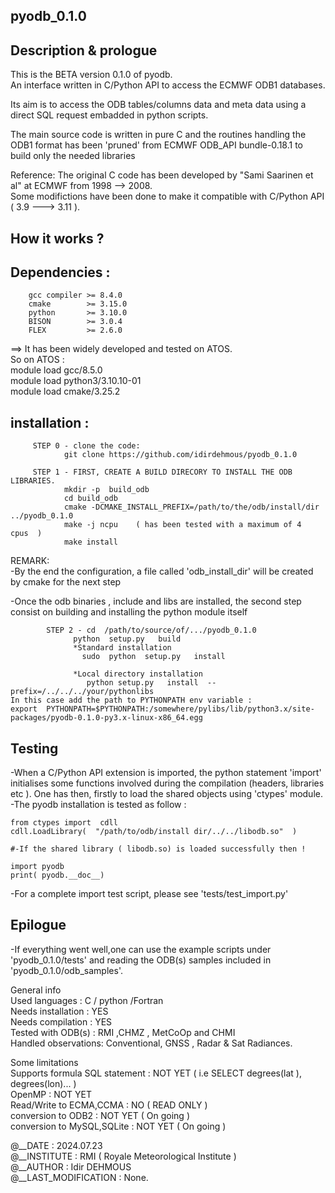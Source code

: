 ## pyodb_0.1.0

## Description & prologue 
This is the BETA version 0.1.0 of pyodb.<br />
An interface written in C/Python API to access the ECMWF ODB1 databases.<br />

Its aim is to access the ODB tables/columns data and meta data using a direct SQL request
embadded in python scripts.<br />

The main source code is written in pure C and the routines handling the ODB1
format has been 'pruned' from ECMWF ODB_API bundle-0.18.1 to build only the
needed libraries <br />

Reference:
The original C code has been developed by "Sami Saarinen et al" at ECMWF from 1998 --> 2008.  <br />
Some modifictions have been done to make it compatible with C/Python API ( 3.9 ---> 3.11 ).

## How it works ?

## Dependencies :
        gcc compiler >= 8.4.0    
        cmake        >= 3.15.0   
        python       >= 3.10.0 
        BISON        >= 3.0.4 
        FLEX         >= 2.6.0 

==> It has been widely developed and tested on ATOS. <br />
So on ATOS  : <br />
   module load   gcc/8.5.0            <br />
   module load   python3/3.10.10-01   <br />
   module load   cmake/3.25.2         <br />


## installation :  

   ```  
        STEP 0 - clone the code:
               git clone https://github.com/idirdehmous/pyodb_0.1.0 
   
        STEP 1 - FIRST, CREATE A BUILD DIRECORY TO INSTALL THE ODB LIBRARIES.
               mkdir -p  build_odb  
               cd build_odb 
               cmake -DCMAKE_INSTALL_PREFIX=/path/to/the/odb/install/dir     ../pyodb_0.1.0 
               make -j ncpu    ( has been tested with a maximum of 4  cpus  ) 
               make install  
```
REMARK:  <br />
-By the end the configuration, a file called 'odb_install_dir' will be created by cmake for the next step<br />

-Once the odb binaries , include and libs are installed, the second step consist on building and installing the python module itself<br />

```
        STEP 2 - cd  /path/to/source/of/.../pyodb_0.1.0  
              python  setup.py   build  
              *Standard installation 
                sudo  python  setup.py   install  

              *Local directory installation 
                 python setup.py   install  --prefix=/../../../your/pythonlibs 
In this case add the path to PYTHONPATH env variable :
export  PYTHONPATH=$PYTHONPATH:/somewhere/pylibs/lib/python3.x/site-packages/pyodb-0.1.0-py3.x-linux-x86_64.egg
```

## Testing 
-When a C/Python API extension is imported, the python statement 'import' initialises some functions involved during the compilation (headers,  libraries etc ). One has then, firstly to load the shared objects using 'ctypes' module. <br /> 
-The pyodb installation is tested as follow : 
```
from ctypes import  cdll  
cdll.LoadLibrary(  "/path/to/odb/install dir/../../libodb.so"  )

#-If the shared library ( libodb.so) is loaded successfully then !

import pyodb
print( pyodb.__doc__) 
```
-For a complete import test script, please see 'tests/test_import.py'  

## Epilogue 
-If everything went well,one can use the example scripts under 'pyodb_0.1.0/tests' and reading the ODB(s) samples included in 'pyodb_0.1.0/odb_samples'. <br />


General info        <br />
Used languages      : C / python /Fortran  <br />
Needs installation  : YES                  <br />
Needs compilation   : YES                  <br />
Tested with ODB(s)  : RMI ,CHMZ , MetCoOp and CHMI  <br />
Handled observations: Conventional, GNSS , Radar  & Sat Radiances. <br />

Some limitations    <br />
Supports  formula   SQL statement    : NOT YET   ( i.e  SELECT degrees(lat  ), degrees(lon)... ) <br />
	  OpenMP                     : NOT YET    <br />
	  Read/Write to ECMA,CCMA    : NO        ( READ ONLY ) <br />
	  conversion to ODB2         : NOT YET   ( On going  ) <br />
	  conversion to MySQL,SQLite : NOT YET   ( On going  ) <br />


@__DATE              :  2024.07.23    <br />
@__INSTITUTE         :  RMI ( Royale Meteorological Institute )   <br />
@__AUTHOR            :  Idir DEHMOUS    <br />
@__LAST_MODIFICATION :  None.      <br />
